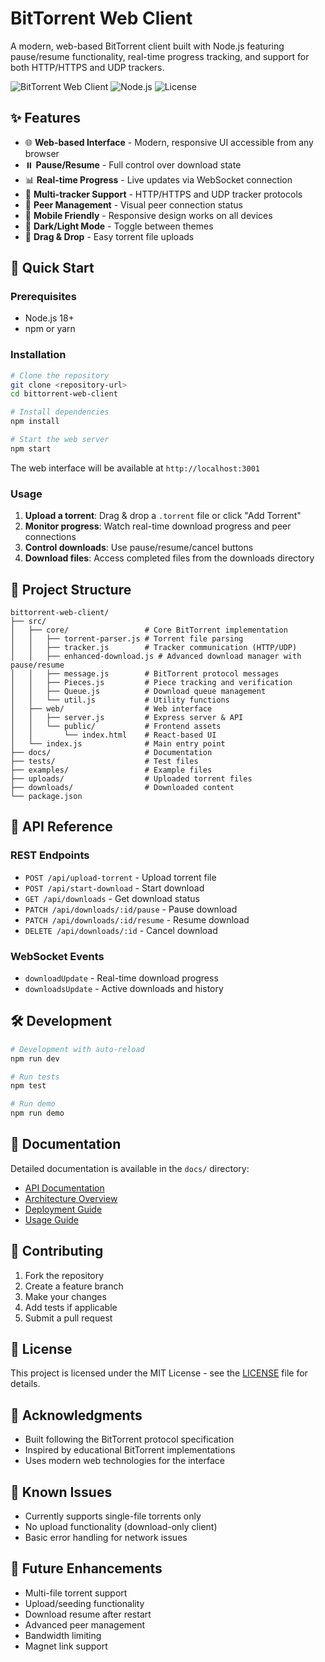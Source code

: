 # BitTorrent Web Client

A modern, web-based BitTorrent client built with Node.js featuring pause/resume functionality, real-time progress tracking, and support for both HTTP/HTTPS and UDP trackers.

![BitTorrent Web Client](https://img.shields.io/badge/BitTorrent-Web%20Client-blue)
![Node.js](https://img.shields.io/badge/Node.js-18%2B-green)
![License](https://img.shields.io/badge/License-MIT-yellow)

## ✨ Features

- 🌐 **Web-based Interface** - Modern, responsive UI accessible from any browser
- ⏸️ **Pause/Resume** - Full control over download state
- 📊 **Real-time Progress** - Live updates via WebSocket connection
- 🔄 **Multi-tracker Support** - HTTP/HTTPS and UDP tracker protocols
- 👥 **Peer Management** - Visual peer connection status
- 📱 **Mobile Friendly** - Responsive design works on all devices
- 🌙 **Dark/Light Mode** - Toggle between themes
- 📁 **Drag & Drop** - Easy torrent file uploads

## 🚀 Quick Start

### Prerequisites

- Node.js 18+
- npm or yarn

### Installation

```bash
# Clone the repository
git clone <repository-url>
cd bittorrent-web-client

# Install dependencies
npm install

# Start the web server
npm start
```

The web interface will be available at `http://localhost:3001`

### Usage

1. **Upload a torrent**: Drag & drop a `.torrent` file or click "Add Torrent"
2. **Monitor progress**: Watch real-time download progress and peer connections
3. **Control downloads**: Use pause/resume/cancel buttons
4. **Download files**: Access completed files from the downloads directory

## 📁 Project Structure

```
bittorrent-web-client/
├── src/
│   ├── core/                 # Core BitTorrent implementation
│   │   ├── torrent-parser.js # Torrent file parsing
│   │   ├── tracker.js        # Tracker communication (HTTP/UDP)
│   │   ├── enhanced-download.js # Advanced download manager with pause/resume
│   │   ├── message.js        # BitTorrent protocol messages
│   │   ├── Pieces.js         # Piece tracking and verification
│   │   ├── Queue.js          # Download queue management
│   │   └── util.js           # Utility functions
│   ├── web/                  # Web interface
│   │   ├── server.js         # Express server & API
│   │   └── public/           # Frontend assets
│   │       └── index.html    # React-based UI
│   └── index.js              # Main entry point
├── docs/                     # Documentation
├── tests/                    # Test files
├── examples/                 # Example files
├── uploads/                  # Uploaded torrent files
├── downloads/                # Downloaded content
└── package.json
```

## 🔧 API Reference

### REST Endpoints

- `POST /api/upload-torrent` - Upload torrent file
- `POST /api/start-download` - Start download
- `GET /api/downloads` - Get download status
- `PATCH /api/downloads/:id/pause` - Pause download
- `PATCH /api/downloads/:id/resume` - Resume download
- `DELETE /api/downloads/:id` - Cancel download

### WebSocket Events

- `downloadUpdate` - Real-time download progress
- `downloadsUpdate` - Active downloads and history

## 🛠️ Development

```bash
# Development with auto-reload
npm run dev

# Run tests
npm test

# Run demo
npm run demo
```

## 📖 Documentation

Detailed documentation is available in the `docs/` directory:

- [API Documentation](docs/API.md)
- [Architecture Overview](docs/ARCHITECTURE.md)
- [Deployment Guide](docs/DEPLOYMENT.md)
- [Usage Guide](docs/USAGE.md)

## 🤝 Contributing

1. Fork the repository
2. Create a feature branch
3. Make your changes
4. Add tests if applicable
5. Submit a pull request

## 📄 License

This project is licensed under the MIT License - see the [LICENSE](LICENSE) file for details.

## 🙏 Acknowledgments

- Built following the BitTorrent protocol specification
- Inspired by educational BitTorrent implementations
- Uses modern web technologies for the interface

## 🐛 Known Issues

- Currently supports single-file torrents only
- No upload functionality (download-only client)
- Basic error handling for network issues

## 🔮 Future Enhancements

- Multi-file torrent support
- Upload/seeding functionality
- Download resume after restart
- Advanced peer management
- Bandwidth limiting
- Magnet link support
